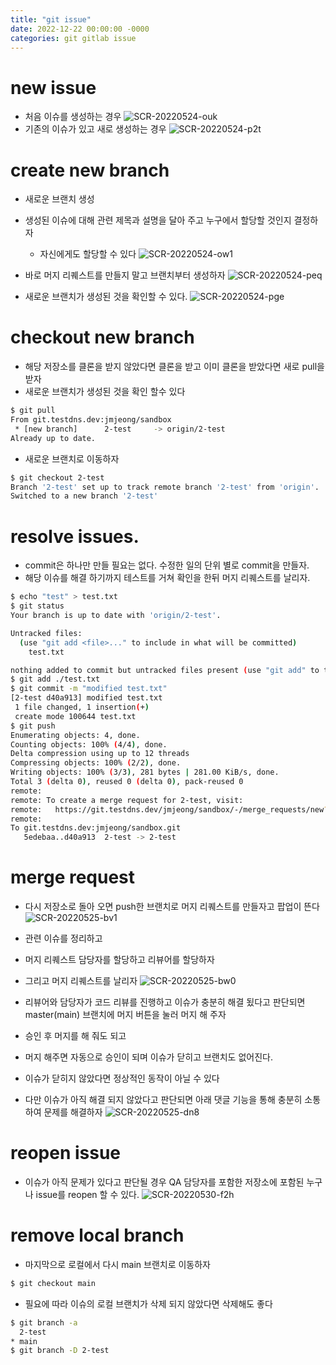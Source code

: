 ```yaml
---
title: "git issue"
date: 2022-12-22 00:00:00 -0000
categories: git gitlab issue
---
```


# new issue
- 처음 이슈를 생성하는 경우
![SCR-20220524-ouk](https://raw.githubusercontent.com/JaminJeong/blog/main/_posts/https://raw.githubusercontent.com/JaminJeong/blog/main/_posts/uploads/fdaa7f7dedb5425e827c4fd19c874a6a/SCR-20220524-ouk.png)
- 기존의 이슈가 있고 새로 생성하는 경우
![SCR-20220524-p2t](https://raw.githubusercontent.com/JaminJeong/blog/main/_posts/uploads/3a6a2d5dba13c2dcc2ab4b10fba19138/SCR-20220524-p2t.png)

# create new branch
- 새로운 브랜치 생성

- 생성된 이슈에 대해 관련 제목과 설명을 달아 주고 누구에서 할당할 것인지 결정하자 
  - 자신에게도 할당할 수 있다
![SCR-20220524-ow1](https://raw.githubusercontent.com/JaminJeong/blog/main/_posts/uploads/51764c1961e3e501342b95483602b7e1/SCR-20220524-ow1.png)

- 바로 머지 리퀘스트를 만들지 말고 브랜치부터 생성하자
![SCR-20220524-peq](https://raw.githubusercontent.com/JaminJeong/blog/main/_posts/uploads/a40cbc39174dbbcc7f4df3f74c41dd49/SCR-20220524-peq.png)

- 새로운 브랜치가 생성된 것을 확인할 수 있다.
![SCR-20220524-pge](https://raw.githubusercontent.com/JaminJeong/blog/main/_posts/uploads/9270e7ee183a62d7153da6052426af21/SCR-20220524-pge.png)

# checkout new branch
- 해당 저장소를 클론을 받지 않았다면 클론을 받고 이미 클론을 받았다면 새로 pull을 받자
- 새로운 브랜치가 생성된 것을 확인 할수 있다
```bash
$ git pull
From git.testdns.dev:jmjeong/sandbox
 * [new branch]      2-test     -> origin/2-test
Already up to date.
```
- 새로운 브랜치로 이동하자 
```bash
$ git checkout 2-test
Branch '2-test' set up to track remote branch '2-test' from 'origin'.
Switched to a new branch '2-test'
```

# resolve issues.
- commit은 하나만 만들 필요는 없다. 수정한 일의 단위 별로 commit을 만들자.
- 해당 이슈를 해결 하기까지 테스트를 거쳐 확인을 한뒤 머지 리퀘스트를 날리자.

```bash
$ echo "test" > test.txt
$ git status                                                                                                                                               On branch 2-test
Your branch is up to date with 'origin/2-test'.

Untracked files:
  (use "git add <file>..." to include in what will be committed)
	test.txt

nothing added to commit but untracked files present (use "git add" to track)
$ git add ./test.txt
$ git commit -m "modified test.txt" 
[2-test d40a913] modified test.txt
 1 file changed, 1 insertion(+)
 create mode 100644 test.txt
$ git push
Enumerating objects: 4, done.
Counting objects: 100% (4/4), done.
Delta compression using up to 12 threads
Compressing objects: 100% (2/2), done.
Writing objects: 100% (3/3), 281 bytes | 281.00 KiB/s, done.
Total 3 (delta 0), reused 0 (delta 0), pack-reused 0
remote: 
remote: To create a merge request for 2-test, visit:
remote:   https://git.testdns.dev/jmjeong/sandbox/-/merge_requests/new?merge_request%5Bsource_branch%5D=2-test
remote: 
To git.testdns.dev:jmjeong/sandbox.git
   5edebaa..d40a913  2-test -> 2-test
```

# merge request
- 다시 저장소로 돌아 오면 push한 브랜치로 머지 리퀘스트를 만들자고 팝업이 뜬다
![SCR-20220525-bv1](https://raw.githubusercontent.com/JaminJeong/blog/main/_posts/uploads/e8d4baa9dc19f5dc2ef41bab40b884d7/SCR-20220525-bv1.png)

- 관련 이슈를 정리하고 
- 머지 리퀘스트 담당자를 할당하고 리뷰어를 할당하자
- 그리고 머지 리퀘스트를 날리자
![SCR-20220525-bw0](https://raw.githubusercontent.com/JaminJeong/blog/main/_posts/uploads/63f3f131b22f6a9cdc5c0604445dc378/SCR-20220525-bw0.png)

- 리뷰어와 담당자가 코드 리뷰를 진행하고 이슈가 충분히 해결 됬다고 판단되면 master(main) 브랜치에 머지 버튼을 눌러 머지 해 주자 
- 승인 후 머지를 해 줘도 되고 
- 머지 해주면 자동으로 승인이 되며 이슈가 닫히고 브랜치도 없어진다.
- 이슈가 닫히지 않았다면 정상적인 동작이 아닐 수 있다
- 다만 이슈가 아직 해결 되지 않았다고 판단되면 아래 댓글 기능을 통해 충분히 소통하여 문제를 해결하자
![SCR-20220525-dn8](https://raw.githubusercontent.com/JaminJeong/blog/main/_posts/uploads/2d139de67c829f7c9b4f288162b7e336/SCR-20220525-dn8.png)

# reopen issue
- 이슈가 아직 문제가 있다고 판단될 경우 QA 담당자를 포함한 저장소에 포함된 누구나 issue를 reopen 할 수 있다.
![SCR-20220530-f2h](https://raw.githubusercontent.com/JaminJeong/blog/main/_posts/uploads/25e41692f0024adb5a7ecb8d3444ac8a/SCR-20220530-f2h.png)

# remove local branch
- 마지막으로 로컬에서 다시 main 브랜치로 이동하자 
```bash
$ git checkout main
```
- 필요에 따라 이슈의 로컬 브랜치가 삭제 되지 않았다면 삭제해도 좋다

```bash
$ git branch -a
  2-test
* main
$ git branch -D 2-test
```
